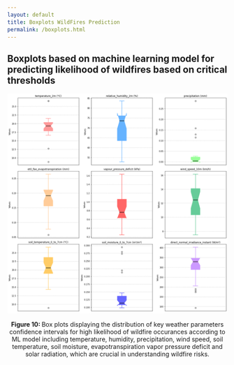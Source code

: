 ```yaml
---
layout: default
title: Boxplots WildFires Prediction
permalink: /boxplots.html
---
```


## Boxplots based on machine learning model for predicting likelihood of wildfires based on critical thresholds

<img src='images/10_boxplots.png' alt="Box_Plots" />
<p style="text-align: center;"> <b>Figure 10: </b>Box plots displaying the distribution of key weather parameters confidence intervals for high likelihood of wildfire occurances according to ML model including temperature, humidity, precipitation, wind speed, soil temperature, soil moisture, evapotranspiration vapor pressure deficit and solar radiation, which are crucial in understanding wildfire risks.</p>
